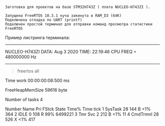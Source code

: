 ﻿
          
	Заготовка для проектов на базе STM32H743Z ( плата NUCLEO-H743ZI ).

    Запущена FreeRTOS 10.3.1 куча закинута в RAM_D3 (64K)
	Подключена отладка по UART (printf)
	Подключен простой терминал для отправки команд просмотра статистики FreeRTOS


Пример листринга терминала:

______________________________________________

   NUCLEO-H743ZI 
   DATA: Aug  3 2020 
   TIME: 22:19:46 
   CPU FREQ = 480000000 Hz 
______________________________________________

>freertos all

Time work  00:00:00:06:500 ms

FreeHeapMemSize     59616 byte

Number of tasks      4

Number   Name     Pri  FStсk State Time% Time tick
 1      SysTask   28     144   B    <1%     364
 2         IDLE    0     108   R    99%     6499221
 3      Tmr Svc    2     212   B    <1%     11
 4     CmdTrmnl   28     526   X    <1%     417
